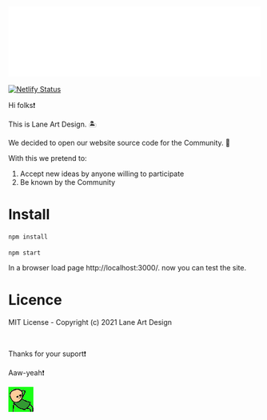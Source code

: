 <p align="center">
<img src="https://raw.githubusercontent.com/Lane-Art-Design/website/main/src/img/logo/logo.png"/>
</p>


[![Netlify Status](https://api.netlify.com/api/v1/badges/bdac8326-6b99-480f-b12f-65885ea5437f/deploy-status)](https://app.netlify.com/sites/lucid-goldwasser-8d9866/deploys)

Hi folks❗

This is Lane Art Design. 🏝️ 

We decided to open our website source code for the Community. 💪

With this we pretend to:
1. Accept new ideas by anyone willing to participate
2. Be known by the Community

# Install

```shell
npm install 

npm start
```
In a browser load page http://localhost:3000/. now you can test the site.

# Licence 

MIT License - Copyright (c) 2021 Lane Art Design


<br>

Thanks for your suport❗

Aaw-yeah❗

<img src="https://raw.githubusercontent.com/Lane-Art-Design/website/main/img/aaw-yeah.gif"/>
  <p/>
